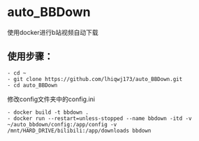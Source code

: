 # auto_BBDown
使用docker进行b站视频自动下载

## 使用步骤：
```shell
- cd ~
- git clone https://github.com/lhiqwj173/auto_BBDown.git
- cd auto_BBDown
```
修改config文件夹中的config.ini
```shell
- docker build -t bbdown .
- docker run --restart=unless-stopped --name bbdown -itd -v ~/auto_bbdown/config:/app/config -v /mnt/HARD_DRIVE/bilibili:/app/downloads bbdown
```